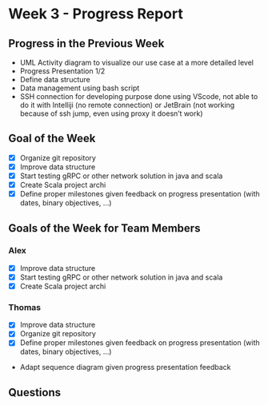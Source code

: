 # Week 3 - Progress Report

## Progress in the Previous Week

- UML Activity diagram to visualize our use case at a more detailed level
- Progress Presentation 1/2
- Define data structure
- Data management using bash script
- SSH connection for developing purpose done using VScode, not able to do it with Intelliji (no remote connection) or JetBrain (not working because of ssh jump, even using proxy it doesn’t work)

## Goal of the Week

- [x] Organize git repository
- [x] Improve data structure
- [x] Start testing gRPC or other network solution in java and scala
- [x] Create Scala project archi
- [x] Define proper milestones given feedback on progress presentation (with dates, binary objectives, ...)

## Goals of the Week for Team Members

### Alex

- [x] Improve data structure
- [x] Start testing gRPC or other network solution in java and scala
- [x] Create Scala project archi

### Thomas

- [x] Improve data structure
- [x] Organize git repository
- [x] Define proper milestones given feedback on progress presentation (with dates, binary objectives, ...)
- Adapt sequence diagram given progress presentation feedback

## Questions

